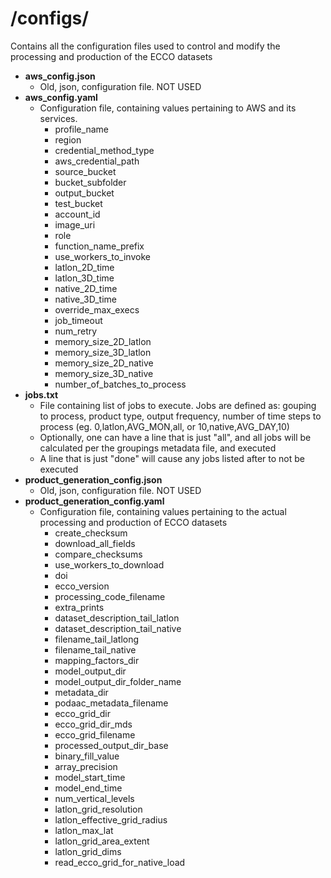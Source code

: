 # **/configs/**
Contains all the configuration files used to control and modify the processing and production of the ECCO datasets
- **aws_config.json**
  - Old, json, configuration file. NOT USED
- **aws_config.yaml**
  - Configuration file, containing values pertaining to AWS and its services.
    - profile_name
    - region
    - credential_method_type
    - aws_credential_path
    - source_bucket
    - bucket_subfolder
    - output_bucket
    - test_bucket
    - account_id
    - image_uri
    - role
    - function_name_prefix
    - use_workers_to_invoke
    - latlon_2D_time
    - latlon_3D_time
    - native_2D_time
    - native_3D_time
    - override_max_execs
    - job_timeout
    - num_retry
    - memory_size_2D_latlon
    - memory_size_3D_latlon
    - memory_size_2D_native
    - memory_size_3D_native
    - number_of_batches_to_process
- **jobs.txt**
  - File containing list of jobs to execute. Jobs are defined as: gouping to process, product type, output frequency, number of time steps to process (eg. 0,latlon,AVG_MON,all, or 10,native,AVG_DAY,10)
  - Optionally, one can have a line that is just "all", and all jobs will be calculated per the groupings metadata file, and executed
  - A line that is just "done" will cause any jobs listed after to not be executed
- **product_generation_config.json**
  - Old, json, configuration file. NOT USED
- **product_generation_config.yaml**
  - Configuration file, containing values pertaining to the actual processing and production of ECCO datasets
    - create_checksum
    - download_all_fields
    - compare_checksums
    - use_workers_to_download
    - doi
    - ecco_version
    - processing_code_filename
    - extra_prints
    - dataset_description_tail_latlon
    - dataset_description_tail_native
    - filename_tail_latlong
    - filename_tail_native
    - mapping_factors_dir
    - model_output_dir
    - model_output_dir_folder_name
    - metadata_dir
    - podaac_metadata_filename
    - ecco_grid_dir
    - ecco_grid_dir_mds
    - ecco_grid_filename
    - processed_output_dir_base
    - binary_fill_value
    - array_precision
    - model_start_time
    - model_end_time
    - num_vertical_levels
    - latlon_grid_resolution
    - latlon_effective_grid_radius
    - latlon_max_lat
    - latlon_grid_area_extent
    - latlon_grid_dims
    - read_ecco_grid_for_native_load